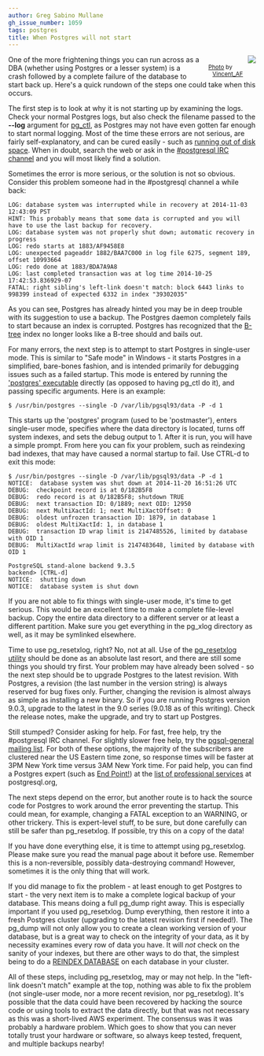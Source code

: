 ```yaml
---
author: Greg Sabino Mullane
gh_issue_number: 1059
tags: postgres
title: When Postgres will not start
---
```


<div class="separator" style="clear: both; float: right; text-align: center;"><a href="/blog/2014/11/24/when-postgres-will-not-start/image-0-big.jpeg" imageanchor="1" style="clear: right; float: right; margin-bottom: 1em; margin-left: 1em;"><img border="0" src="/blog/2014/11/24/when-postgres-will-not-start/image-0.jpeg"/></a><br/><small>
<a href="https://flic.kr/p/7BA6ND">Photo</a>
 by <a href="https://www.flickr.com/photos/archetypefotografie/">Vincent_AF</a></small></div>

One of the more frightening things you can run across as a DBA (whether using Postgres or a lesser system) is a crash followed by a complete failure of the database to start back up. Here's a quick rundown of the steps one could take when this occurs.

The first step is to look at why it is not starting up by examining the logs. Check your normal Postgres logs, but also check the filename passed to the **--log** argument for
[pg_ctl](http://www.postgresql.org/docs/current/static/app-pg-ctl.html), as Postgres may not have even gotten far enough to start normal logging. Most of the time these errors are not serious, are fairly self-explanatory, and can be cured easily - such as
[running out of disk space](http://blog.endpoint.com/2014/09/pgxlog-disk-space-problem-on-postgres.html). When in doubt, search the web or ask in the
[#postgresql IRC channel](http://www.postgresql.org/community/irc/) and you will most likely find a solution.

Sometimes the error is more serious, or the solution is not so obvious. Consider this problem someone had in the #postgresql channel a while back:

```
LOG: database system was interrupted while in recovery at 2014-11-03 12:43:09 PST
HINT: This probably means that some data is corrupted and you will have to use the last backup for recovery.
LOG: database system was not properly shut down; automatic recovery in progress
LOG: redo starts at 1883/AF9458E8
LOG: unexpected pageaddr 1882/BAA7C000 in log file 6275, segment 189, offset 10993664
LOG: redo done at 1883/BDA7A9A8
LOG: last completed transaction was at log time 2014-10-25 17:42:53.836929-07
FATAL: right sibling's left-link doesn't match: block 6443 links to 998399 instead of expected 6332 in index "39302035"
```

As you can see, Postgres has already hinted you may be in deep trouble with its suggestion to use a backup. The Postgres daemon completely fails to start because an index is corrupted. Postgres has recognized that the [B-tree](https://en.wikipedia.org/wiki/B-tree) index no longer looks like a B-tree should and bails out.

For many errors, the next step is to attempt to start Postgres in single-user mode. This is similar to "Safe mode" in Windows - it starts Postgres in a simplified, bare-bones fashion, and is intended primarily for debugging issues such as a failed startup. This mode is entered by running the ['postgres' executable](http://www.postgresql.org/docs/current/static/app-postgres.html) directly (as opposed to having pg_ctl do it), and passing specific arguments. Here is an example:

```
$ /usr/bin/postgres --single -D /var/lib/pgsql93/data -P -d 1
```

This starts up the 'postgres' program (used to be 'postmaster'), enters single-user mode, specifies where the data directory is located, turns off system indexes, and sets the debug output to 1. After it is run, you will have a simple prompt. From here you can fix your problem, such as reindexing bad indexes, that may have caused a normal startup to fail. Use CTRL-d to exit this mode:

```
$ /usr/bin/postgres --single -D /var/lib/pgsql93/data -P -d 1
NOTICE:  database system was shut down at 2014-11-20 16:51:26 UTC
DEBUG:  checkpoint record is at 0/182B5F8
DEBUG:  redo record is at 0/182B5F8; shutdown TRUE
DEBUG:  next transaction ID: 0/1889; next OID: 12950
DEBUG:  next MultiXactId: 1; next MultiXactOffset: 0
DEBUG:  oldest unfrozen transaction ID: 1879, in database 1
DEBUG:  oldest MultiXactId: 1, in database 1
DEBUG:  transaction ID wrap limit is 2147485526, limited by database with OID 1
DEBUG:  MultiXactId wrap limit is 2147483648, limited by database with OID 1

PostgreSQL stand-alone backend 9.3.5
backend> [CTRL-d]
NOTICE:  shutting down
NOTICE:  database system is shut down
```

If you are not able to fix things with single-user mode, it's time to get serious. This would be an excellent time to make a complete file-level backup. Copy the entire data directory to a different server or at least a different partition. Make sure you get everything in the pg_xlog directory as well, as it may be symlinked elsewhere.

Time to use pg_resetxlog, right? No, not at all. Use of the [pg_resetxlog utility](http://www.postgresql.org/docs/current/static/app-pgresetxlog.html) should be done as an absolute last resort, and there are still some things you should try first. Your problem may have already been solved - so the next step should be to upgrade Postgres to the latest revision. With Postgres, a revision (the last number in the version string) is always reserved for bug fixes only. Further, changing the revision is almost always as simple as installing a new binary. So if you are running Postgres version 9.0.3, upgrade to the latest in the 9.0 series (9.0.18 as of this writing). Check the release notes, make the upgrade, and try to start up Postgres.

Still stumped? Consider asking for help. For fast, free help, try the #postgresql IRC channel. For slightly slower free help, try the [pgsql-general mailing list](http://www.postgresql.org/list/). For both of these options, the majority of the subscribers are clustered near the US Eastern time zone, so response times will be faster at 3PM New York time versus 3AM New York time. For paid help, you can find a Postgres expert (such as [End Point!](/technology/postgresql)) at the [list of professional services](http://www.postgresql.org/support/professional_support/) at postgresql.org,

The next steps depend on the error, but another route is to hack the source code for Postgres to work around the error preventing the startup. This could mean, for example, changing a FATAL exception to an WARNING, or other trickery. This is expert-level stuff, to be sure, but done carefully can still be safer than pg_resetxlog. If possible, try this on a copy of the data!

If you have done everything else, it is time to attempt using pg_resetxlog. Please make sure you read the manual page about it before use. Remember this is a non-reversible, possibly data-destroying command! However, sometimes it is the only thing that will work.

If you did manage to fix the problem - at least enough to get Postgres to start - the very next item is to make a complete logical backup of your database. This means doing a full pg_dump right away. This is especially important if you used pg_resetxlog. Dump everything, then restore it into a fresh Postgres cluster (upgrading to the latest revision first if needed!). The pg_dump will not only allow you to create a clean working version of your database, but is a great way to check on the integrity of your data, as it by necessity examines every row of data you have. It will *not* check on the sanity of your indexes, but there are other ways to do that, the simplest being to do a
[REINDEX DATABASE](http://www.postgresql.org/docs/current/static/sql-reindex.html) on each database in your cluster.

All of these steps, including pg_resetxlog, may or may not help. In the "left-link doesn't match" example at the top, nothing was able to fix the problem (not single-user mode, nor a more recent revision, nor pg_resetxlog). It's possible that the data could have been recovered by hacking the source code or using tools to extract the data directly, but that was not necessary as this was a short-lived AWS experiment. The consensus was it was probably a hardware problem. Which goes to show that you can never totally trust your hardware or software, so always keep tested, frequent, and multiple backups nearby!
